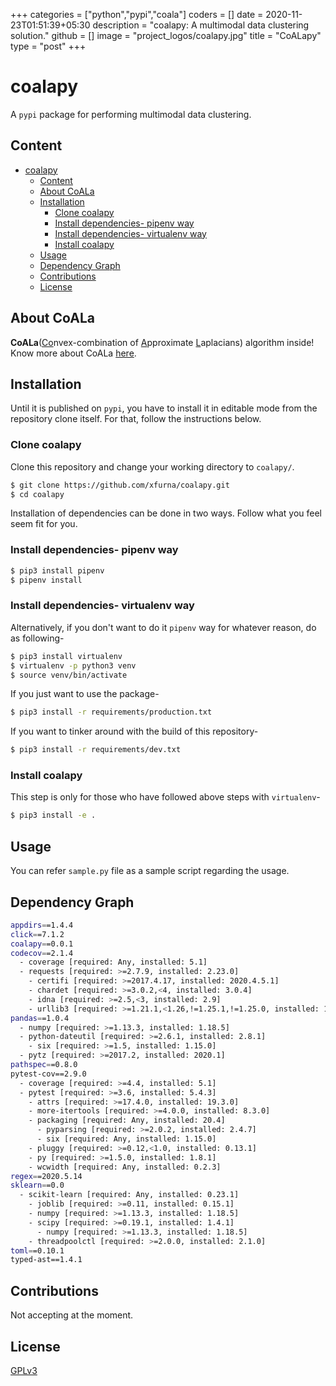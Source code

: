 +++
categories = ["python","pypi","coala"]
coders = []
date = 2020-11-23T01:51:39+05:30
description = "coalapy: A multimodal data clustering solution."
github = []
image = "project_logos/coalapy.jpg"
title = "CoALapy"
type = "post"
+++
# coalapy

A `pypi` package for performing multimodal data clustering.

## Content
- [coalapy](#coalapy)
  - [Content](#content)
  - [About CoALa](#about-coala)
  - [Installation](#installation)
    - [Clone coalapy](#clone-coalapy)
    - [Install dependencies- pipenv way](#install-dependencies--pipenv-way)
    - [Install dependencies- virtualenv way](#install-dependencies--virtualenv-way)
    - [Install coalapy](#install-coalapy)
  - [Usage](#usage)
  - [Dependency Graph](#dependency-graph)
  - [Contributions](#contributions)
  - [License](#license)

## About CoALa

**CoALa**(<ins>Co</ins>nvex-combination of <ins>A</ins>pproximate <ins>L</ins>aplacians) algorithm inside!
Know more about CoALa [here](https://www.google.com/url?sa=t&rct=j&q=&esrc=s&source=web&cd=&cad=rja&uact=8&ved=2ahUKEwjVr9TXhOjpAhWQXCsKHYHNDGMQFjABegQIARAB&url=https%3A%2F%2Fwww.ncbi.nlm.nih.gov%2Fpubmed%2F31603770&usg=AOvVaw2WCVqw4fcaxMLQHn6ub7_b).

## Installation
Until it is published on `pypi`, you have to install it in editable mode from the repository clone itself. For that, follow the instructions below.

### Clone coalapy
Clone this repository and change your working directory to `coalapy/`.
```bash
$ git clone https://github.com/xfurna/coalapy.git
$ cd coalapy
```
Installation of dependencies can be done in two ways. Follow what you feel seem fit for you.

### Install dependencies- pipenv way
```bash
$ pip3 install pipenv
$ pipenv install
```
### Install dependencies- virtualenv way
Alternatively, if you don't want to do it `pipenv` way for whatever reason, do as following-
```bash
$ pip3 install virtualenv
$ virtualenv -p python3 venv
$ source venv/bin/activate
```
If you just want to use the package-
```bash
$ pip3 install -r requirements/production.txt
```
If you want to tinker around with the build of this repository-
```bash
$ pip3 install -r requirements/dev.txt
```
### Install coalapy  
This step is only for those who have followed above steps with `virtualenv`-
```bash
$ pip3 install -e .
```

## Usage
You can refer `sample.py` file as a sample script regarding the usage. 

## Dependency Graph
```bash
appdirs==1.4.4
click==7.1.2
coalapy==0.0.1
codecov==2.1.4
  - coverage [required: Any, installed: 5.1]
  - requests [required: >=2.7.9, installed: 2.23.0]
    - certifi [required: >=2017.4.17, installed: 2020.4.5.1]
    - chardet [required: >=3.0.2,<4, installed: 3.0.4]
    - idna [required: >=2.5,<3, installed: 2.9]
    - urllib3 [required: >=1.21.1,<1.26,!=1.25.1,!=1.25.0, installed: 1.25.9]
pandas==1.0.4
  - numpy [required: >=1.13.3, installed: 1.18.5]
  - python-dateutil [required: >=2.6.1, installed: 2.8.1]
    - six [required: >=1.5, installed: 1.15.0]
  - pytz [required: >=2017.2, installed: 2020.1]
pathspec==0.8.0
pytest-cov==2.9.0
  - coverage [required: >=4.4, installed: 5.1]
  - pytest [required: >=3.6, installed: 5.4.3]
    - attrs [required: >=17.4.0, installed: 19.3.0]
    - more-itertools [required: >=4.0.0, installed: 8.3.0]
    - packaging [required: Any, installed: 20.4]
      - pyparsing [required: >=2.0.2, installed: 2.4.7]
      - six [required: Any, installed: 1.15.0]
    - pluggy [required: >=0.12,<1.0, installed: 0.13.1]
    - py [required: >=1.5.0, installed: 1.8.1]
    - wcwidth [required: Any, installed: 0.2.3]
regex==2020.5.14
sklearn==0.0
  - scikit-learn [required: Any, installed: 0.23.1]
    - joblib [required: >=0.11, installed: 0.15.1]
    - numpy [required: >=1.13.3, installed: 1.18.5]
    - scipy [required: >=0.19.1, installed: 1.4.1]
      - numpy [required: >=1.13.3, installed: 1.18.5]
    - threadpoolctl [required: >=2.0.0, installed: 2.1.0]
toml==0.10.1
typed-ast==1.4.1
```

## Contributions
Not accepting at the moment.

## License
[GPLv3](https://www.gnu.org/licenses/gpl-3.0)